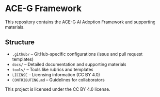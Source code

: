 # ACE-G Framework

This repository contains the ACE-G AI Adoption Framework and supporting materials.

## Structure

- `.github/` – GitHub-specific configurations (issue and pull request templates)
- `docs/` – Detailed documentation and supporting materials
- `tools/` – Tools like rubrics and templates
- `LICENSE` – Licensing information (CC BY 4.0)
- `CONTRIBUTING.md` – Guidelines for collaborators

This project is licensed under the CC BY 4.0 license.
